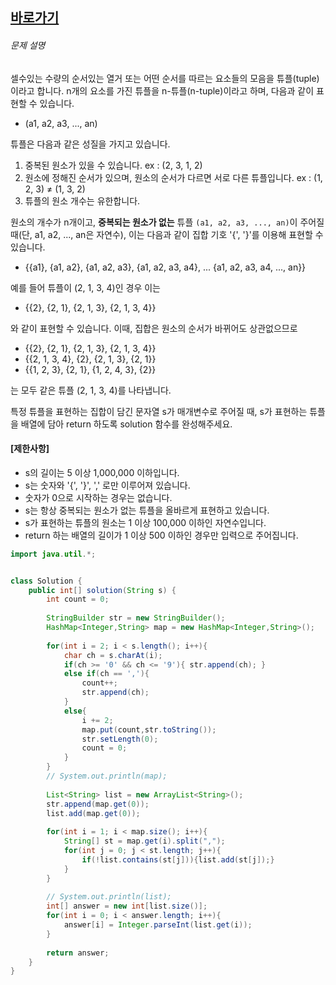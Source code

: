 
## [바로가기](https://school.programmers.co.kr/learn/courses/30/lessons/64065)


###### 문제 설명

셀수있는 수량의 순서있는 열거 또는 어떤 순서를 따르는 요소들의 모음을 튜플(tuple)이라고 합니다. n개의 요소를 가진 튜플을 n-튜플(n-tuple)이라고 하며, 다음과 같이 표현할 수 있습니다.

-   (a1, a2, a3, ..., an)

튜플은 다음과 같은 성질을 가지고 있습니다.

1.  중복된 원소가 있을 수 있습니다. ex : (2, 3, 1, 2)
2.  원소에 정해진 순서가 있으며, 원소의 순서가 다르면 서로 다른 튜플입니다. ex : (1, 2, 3) ≠ (1, 3, 2)
3.  튜플의 원소 개수는 유한합니다.

원소의 개수가 n개이고, **중복되는 원소가 없는** 튜플 `(a1, a2, a3, ..., an)`이 주어질 때(단, a1, a2, ..., an은 자연수), 이는 다음과 같이 집합 기호 '{', '}'를 이용해 표현할 수 있습니다.

-   {{a1}, {a1, a2}, {a1, a2, a3}, {a1, a2, a3, a4}, ... {a1, a2, a3, a4, ..., an}}

예를 들어 튜플이 (2, 1, 3, 4)인 경우 이는

-   {{2}, {2, 1}, {2, 1, 3}, {2, 1, 3, 4}}

와 같이 표현할 수 있습니다. 이때, 집합은 원소의 순서가 바뀌어도 상관없으므로

-   {{2}, {2, 1}, {2, 1, 3}, {2, 1, 3, 4}}
-   {{2, 1, 3, 4}, {2}, {2, 1, 3}, {2, 1}}
-   {{1, 2, 3}, {2, 1}, {1, 2, 4, 3}, {2}}

는 모두 같은 튜플 (2, 1, 3, 4)를 나타냅니다.

특정 튜플을 표현하는 집합이 담긴 문자열 s가 매개변수로 주어질 때, s가 표현하는 튜플을 배열에 담아 return 하도록 solution 함수를 완성해주세요.

#### **[제한사항]**

-   s의 길이는 5 이상 1,000,000 이하입니다.
-   s는 숫자와 '{', '}', ',' 로만 이루어져 있습니다.
-   숫자가 0으로 시작하는 경우는 없습니다.
-   s는 항상 중복되는 원소가 없는 튜플을 올바르게 표현하고 있습니다.
-   s가 표현하는 튜플의 원소는 1 이상 100,000 이하인 자연수입니다.
-   return 하는 배열의 길이가 1 이상 500 이하인 경우만 입력으로 주어집니다.


```java
import java.util.*;


class Solution {
    public int[] solution(String s) {
        int count = 0;
        
        StringBuilder str = new StringBuilder();
        HashMap<Integer,String> map = new HashMap<Integer,String>();
        
        for(int i = 2; i < s.length(); i++){
            char ch = s.charAt(i);
            if(ch >= '0' && ch <= '9'){ str.append(ch); }
            else if(ch == ','){
                count++;
                str.append(ch);
            }
            else{
                i += 2;
                map.put(count,str.toString());  
                str.setLength(0);
                count = 0;
            }
        }
        // System.out.println(map);
        
        List<String> list = new ArrayList<String>();
        str.append(map.get(0));
        list.add(map.get(0));
        
        for(int i = 1; i < map.size(); i++){
            String[] st = map.get(i).split(",");
            for(int j = 0; j < st.length; j++){
                if(!list.contains(st[j])){list.add(st[j]);}
            }
        }
        
        // System.out.println(list);
        int[] answer = new int[list.size()];
        for(int i = 0; i < answer.length; i++){
            answer[i] = Integer.parseInt(list.get(i));
        }
        
        return answer;
    }
}
```
